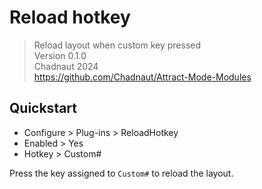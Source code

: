 # Reload hotkey

> Reload layout when custom key pressed  
> Version 0.1.0  
> Chadnaut 2024  
> https://github.com/Chadnaut/Attract-Mode-Modules

## Quickstart

- Configure > Plug-ins > ReloadHotkey
- Enabled > Yes
- Hotkey > Custom#

Press the key assigned to `Custom#` to reload the layout.
